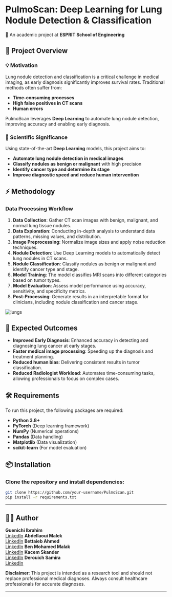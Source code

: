# PulmoScan: Deep Learning for Lung Nodule Detection & Classification
📌 An academic project at **ESPRIT School of Engineering**

## 🚀 Project Overview

### 💡 Motivation
Lung nodule detection and classification is a critical challenge in medical imaging, as early diagnosis significantly improves survival rates. Traditional methods often suffer from:
- **Time-consuming processes**
- **High false positives in CT scans**
- **Human errors**
  
PulmoScan leverages **Deep Learning** to automate lung nodule detection, improving accuracy and enabling early diagnosis.

### 🔬 Scientific Significance
Using state-of-the-art **Deep Learning** models, this project aims to:
- **Automate lung nodule detection in medical images**
- **Classify nodules as benign or malignant** with high precision
- **Identify cancer type and determine its stage**
- **Improve diagnostic speed and reduce human intervention**

## ⚡ Methodology

### Data Processing Workflow
1. **Data Collection**: Gather CT scan images with benign, malignant, and normal lung tissue nodules.
2.  **Data Exploration**: Conducting in-depth analysis to understand data patterns, missing values, and distribution.
3. **Image Preprocessing**: Normalize image sizes and apply noise reduction techniques.
4. **Nodule Detection**: Use Deep Learning models to automatically detect lung nodules in CT scans.
5. **Nodule Classification**: Classify nodules as benign or malignant and identify cancer type and stage.
6. **Model Training**: The model classifies MRI scans into different categories based on tumor types.
7. **Model Evaluation**: Assess model performance using accuracy, sensitivity, and specificity metrics.
8. **Post-Processing**: Generate results in an interpretable format for clinicians, including nodule classification and cancer stage.

![lungs](https://github.com/user-attachments/assets/37a06690-6c36-41f3-9a6c-b2ad9a519602)

## 🎯 Expected Outcomes
- **Improved Early Diagnosis**: Enhanced accuracy in detecting and diagnosing lung cancer at early stages.
- **Faster medical image processing**: Speeding up the diagnosis and treatment planning.
- **Reduced human bias**: Delivering consistent results in tumor classification.
- **Reduced Radiologist Workload**: Automates time-consuming tasks, allowing professionals to focus on complex cases.

## 🛠 Requirements
To run this project, the following packages are required:
- **Python 3.8+**
- **PyTorch** (Deep learning framework)
- **NumPy** (Numerical operations)
- **Pandas** (Data handling)
- **Matplotlib** (Data visualization)
- **scikit-learn** (For model evaluation)

## 📦 Installation

### Clone the repository and install dependencies:
```bash
git clone https://github.com/your-username/PulmoScan.git
pip install -r requirements.txt
```
---
## 🧑‍💻 Author

**Guenichi Ibrahim**  
[LinkedIn](https://www.linkedin.com/in/ibrahim-guenichi-b38a77217/) 
**Abdellaoui Malek**  
[LinkedIn](www.linkedin.com/in/malek-abdellaoui) 
**Bettaieb Ahmed**  
[LinkedIn]([https://www.linkedin.com/](https://www.linkedin.com/in/ahmed-bettaieb-a45285348/)) 
**Ben Mohamed Malak**  
[LinkedIn]([https://www.linkedin.com/](https://www.linkedin.com/in/malak-ben-mohamed-238663348/)) 
**Kacem Skander**  
[LinkedIn]([https://www.linkedin.com/](https://www.linkedin.com/in/skander-kacem-45639a348/)) 
**Derouich Samira**  
[LinkedIn]([https://www.linkedin.com/](https://www.linkedin.com/in/derouich-samira-96095023b/)) 

**Disclaimer**: This project is intended as a research tool and should not replace professional medical diagnoses. Always consult healthcare professionals for accurate diagnoses.

---
